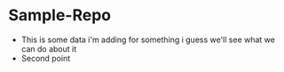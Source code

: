 
# Sample-Repo
- This is some data i'm adding for something i guess we'll see what we can do about it
- Second point
